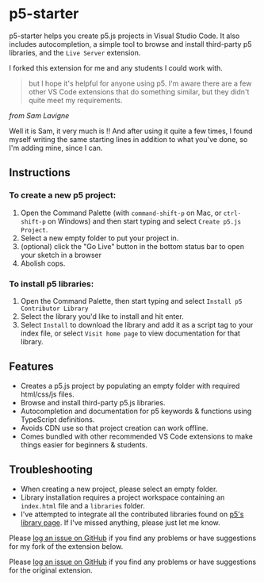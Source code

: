 # p5-starter 

p5-starter helps you create p5.js projects in Visual Studio Code. It also includes autocompletion, a simple tool to browse and install third-party p5 libraries, and the `Live Server` extension. 

I forked this extension for me and any students I could work with.
> but I hope it's helpful for anyone using p5. I'm aware there are a few other VS Code extensions that do something similar, but they didn't quite meet my requirements.  

*from Sam Lavigne*

Well it is Sam, it very much is !! And after using it quite a few times, I found myself writing the same starting lines in addition to what you've done, so I'm adding mine, since I can.



## Instructions

### To create a new p5 project:

1. Open the Command Palette (with `command-shift-p` on Mac, or `ctrl-shift-p` on Windows) and then start typing and select `Create p5.js Project`. 
2. Select a new empty folder to put your project in.
3. (optional) click the "Go Live" button in the bottom status bar to open your sketch in a browser
4. Abolish cops.

### To install p5 libraries:

1. Open the Command Palette, then start typing and select `Install p5 Contributor Library`
2. Select the library you'd like to install and hit enter.
3. Select `Install` to download the library and add it as a script tag to your index file, or select `Visit home page` to view documentation for that library.

## Features

- Creates a p5.js project by populating an empty folder with required html/css/js files.
- Browse and install third-party p5.js libraries.
- Autocompletion and documentation for p5 keywords & functions using TypeScript definitions.
- Avoids CDN use so that project creation can work offline.
- Comes bundled with other recommended VS Code extensions to make things easier for beginners & students.

## Troubleshooting

- When creating a new project, please select an empty folder.
- Library installation requires a project workspace containing an `index.html` file and a `libraries` folder.
- I've attempted to integrate all the contributed libraries found on [p5's library page](https://p5js.org/libraries/). If I've missed anything, please just let me know.


Please [log an issue on GitHub](https://github.com/rbottura/p5-starter/issues) if you find any problems or have suggestions for my fork of the extension below.

Please [log an issue on GitHub](https://github.com/antiboredom/p5.vscode/issues) if you find any problems or have suggestions for the original extension.
